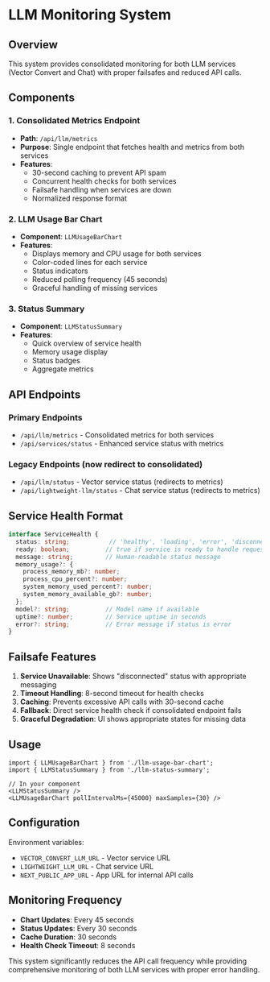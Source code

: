 # LLM Monitoring System

## Overview

This system provides consolidated monitoring for both LLM services (Vector Convert and Chat) with proper failsafes and reduced API calls.

## Components

### 1. Consolidated Metrics Endpoint
- **Path**: `/api/llm/metrics`
- **Purpose**: Single endpoint that fetches health and metrics from both services
- **Features**:
  - 30-second caching to prevent API spam
  - Concurrent health checks for both services
  - Failsafe handling when services are down
  - Normalized response format

### 2. LLM Usage Bar Chart
- **Component**: `LLMUsageBarChart`
- **Features**:
  - Displays memory and CPU usage for both services
  - Color-coded lines for each service
  - Status indicators
  - Reduced polling frequency (45 seconds)
  - Graceful handling of missing services

### 3. Status Summary
- **Component**: `LLMStatusSummary`
- **Features**:
  - Quick overview of service health
  - Memory usage display
  - Status badges
  - Aggregate metrics

## API Endpoints

### Primary Endpoints
- `/api/llm/metrics` - Consolidated metrics for both services
- `/api/services/status` - Enhanced service status with metrics

### Legacy Endpoints (now redirect to consolidated)
- `/api/llm/status` - Vector service status (redirects to metrics)
- `/api/lightweight-llm/status` - Chat service status (redirects to metrics)

## Service Health Format

```typescript
interface ServiceHealth {
  status: string;           // 'healthy', 'loading', 'error', 'disconnected'
  ready: boolean;          // true if service is ready to handle requests
  message: string;         // Human-readable status message
  memory_usage?: {
    process_memory_mb?: number;
    process_cpu_percent?: number;
    system_memory_used_percent?: number;
    system_memory_available_gb?: number;
  };
  model?: string;          // Model name if available
  uptime?: number;         // Service uptime in seconds
  error?: string;          // Error message if status is error
}
```

## Failsafe Features

1. **Service Unavailable**: Shows "disconnected" status with appropriate messaging
2. **Timeout Handling**: 8-second timeout for health checks
3. **Caching**: Prevents excessive API calls with 30-second cache
4. **Fallback**: Direct service health check if consolidated endpoint fails
5. **Graceful Degradation**: UI shows appropriate states for missing data

## Usage

```tsx
import { LLMUsageBarChart } from './llm-usage-bar-chart';
import { LLMStatusSummary } from './llm-status-summary';

// In your component
<LLMStatusSummary />
<LLMUsageBarChart pollIntervalMs={45000} maxSamples={30} />
```

## Configuration

Environment variables:
- `VECTOR_CONVERT_LLM_URL` - Vector service URL
- `LIGHTWEIGHT_LLM_URL` - Chat service URL
- `NEXT_PUBLIC_APP_URL` - App URL for internal API calls

## Monitoring Frequency

- **Chart Updates**: Every 45 seconds
- **Status Updates**: Every 30 seconds
- **Cache Duration**: 30 seconds
- **Health Check Timeout**: 8 seconds

This system significantly reduces the API call frequency while providing comprehensive monitoring of both LLM services with proper error handling.